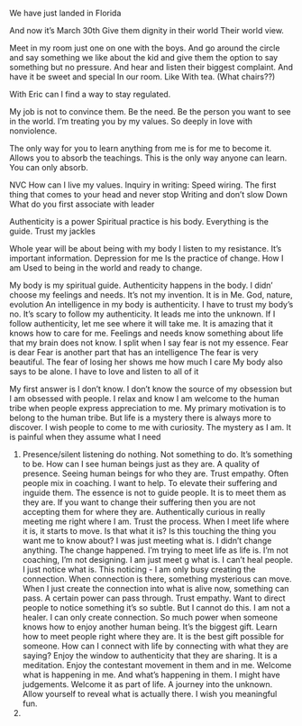 We have just landed in Florida 

And now it’s March 30th
Give them dignity in their world 
Their world view. 

Meet in my room just one on one with the boys. And go around the circle and say something we like about the kid and give them the option to say something but no pressure. 
And hear and listen their biggest complaint. 
And have it be sweet and special
In our room. Like
With tea. (What chairs??)

With Eric can I find a way to stay regulated. 

My job is not to convince them. 
Be the need. Be the person you want to see in the world. 
I’m treating you by my values. 
So deeply in love with nonviolence. 

The only way for you to learn anything from me is for me to become it. 
Allows you to absorb the teachings. 
This is the only way anyone can learn. 
You can only absorb. 

NVC 
How can I live my values. 
Inquiry in writing:
Speed wiring. The first thing that comes to your head and never stop
Writing and don’t slow
Down 
What do you first associate with leader

Authenticity is a power
Spiritual practice is his body. 
Everything is the guide. Trust my jackles 

Whole year will be about being with my body
I listen to my resistance. It’s important information. 
Depression for me
Is the practice of change. How  I am
Used to being in the world and ready to change. 

My body is my spiritual guide. Authenticity happens in the body. I didn’ choose my feelings and needs. It’s not my invention. It is in Me. God, nature, evolution 
An intelligence in my body is authenticity. 
I have to trust my body’s no. 
It’s scary to follow my authenticity. 
It leads me into the unknown. 
If I follow authenticity, let me see where it will take me. 
It is amazing that it knows how to care for me. 
Feelings and needs know something about life that my brain does not know. 
I split when I say fear is not my essence. 
Fear is dear
Fear is another part that has an intelligence 
The fear is very beautiful. 
The fear of losing her shows me how much I care
My body also says to be alone. 
I have to love and listen to all of it

My first answer is I don’t know. I don’t know the source of my obsession but I am obsessed with people. I relax and know I am welcome to the human tribe when people express appreciation to me. 
My primary motivation is to belong to the human tribe. But life is a mystery there is always more to discover. 
I wish people to come to me with curiosity. The mystery as I am. It is painful when they assume what I need 
1. Presence/silent listening do nothing. Not something to do. It’s something to be. How can I see human beings just as they are. A quality of presence. Seeing human beings for who they are. Trust empathy. Often people mix in coaching. I want to help. To elevate their suffering and inguide them. The essence is not to guide people. It is to meet them as they are. If you want to change their suffering then you are not accepting them for where they are. Authentically curious in really meeting me right where I am. 
     Trust the process. When I meet life where it is, it starts to move. Is that what it is? Is this touching the thing you want me to know about? I was just meeting what is. I didn’t change anything. The change happened. I’m trying to meet life as life is. I’m not coaching, I’m not designing. I am just meet g what is. I can’t heal people. I just notice what is. This noticing - I am only busy creating the connection. When connection is there, something mysterious can move. When I just create the connection into what is alive now, something can pass. A certain power can pass through. Trust empathy. Want to direct people to notice something it’s so subtle. But I cannot do this.  I am not a healer. I can only create connection. So much power when someone knows how to enjoy another human being. It’s the biggest gift. Learn how to meet people right where they are. It is the best gift possible for someone.  How can I connect with life by connecting with what they are saying? Enjoy the window to authenticity that they are sharing. It is a meditation. Enjoy the contestant movement in them and in me. Welcome what is happening in me. And what’s happening in them. I might have judgements. Welcome it as part of life. A journey into the unknown. Allow yourself to reveal what is actually there. I wish you meaningful fun. 
2. 

